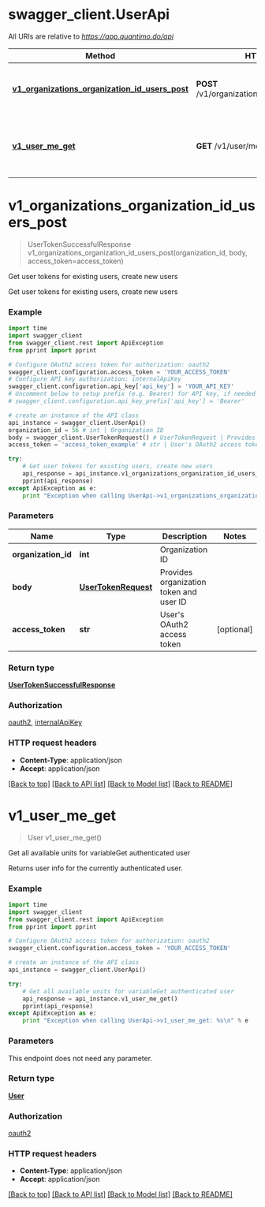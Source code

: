 # swagger_client.UserApi

All URIs are relative to *https://app.quantimo.do/api*

Method | HTTP request | Description
------------- | ------------- | -------------
[**v1_organizations_organization_id_users_post**](UserApi.md#v1_organizations_organization_id_users_post) | **POST** /v1/organizations/{organizationId}/users | Get user tokens for existing users, create new users
[**v1_user_me_get**](UserApi.md#v1_user_me_get) | **GET** /v1/user/me | Get all available units for variableGet authenticated user


# **v1_organizations_organization_id_users_post**
> UserTokenSuccessfulResponse v1_organizations_organization_id_users_post(organization_id, body, access_token=access_token)

Get user tokens for existing users, create new users

Get user tokens for existing users, create new users

### Example 
```python
import time
import swagger_client
from swagger_client.rest import ApiException
from pprint import pprint

# Configure OAuth2 access token for authorization: oauth2
swagger_client.configuration.access_token = 'YOUR_ACCESS_TOKEN'
# Configure API key authorization: internalApiKey
swagger_client.configuration.api_key['api_key'] = 'YOUR_API_KEY'
# Uncomment below to setup prefix (e.g. Bearer) for API key, if needed
# swagger_client.configuration.api_key_prefix['api_key'] = 'Bearer'

# create an instance of the API class
api_instance = swagger_client.UserApi()
organization_id = 56 # int | Organization ID
body = swagger_client.UserTokenRequest() # UserTokenRequest | Provides organization token and user ID
access_token = 'access_token_example' # str | User's OAuth2 access token (optional)

try: 
    # Get user tokens for existing users, create new users
    api_response = api_instance.v1_organizations_organization_id_users_post(organization_id, body, access_token=access_token)
    pprint(api_response)
except ApiException as e:
    print "Exception when calling UserApi->v1_organizations_organization_id_users_post: %s\n" % e
```

### Parameters

Name | Type | Description  | Notes
------------- | ------------- | ------------- | -------------
 **organization_id** | **int**| Organization ID | 
 **body** | [**UserTokenRequest**](UserTokenRequest.md)| Provides organization token and user ID | 
 **access_token** | **str**| User&#39;s OAuth2 access token | [optional] 

### Return type

[**UserTokenSuccessfulResponse**](UserTokenSuccessfulResponse.md)

### Authorization

[oauth2](../README.md#oauth2), [internalApiKey](../README.md#internalApiKey)

### HTTP request headers

 - **Content-Type**: application/json
 - **Accept**: application/json

[[Back to top]](#) [[Back to API list]](../README.md#documentation-for-api-endpoints) [[Back to Model list]](../README.md#documentation-for-models) [[Back to README]](../README.md)

# **v1_user_me_get**
> User v1_user_me_get()

Get all available units for variableGet authenticated user

Returns user info for the currently authenticated user.

### Example 
```python
import time
import swagger_client
from swagger_client.rest import ApiException
from pprint import pprint

# Configure OAuth2 access token for authorization: oauth2
swagger_client.configuration.access_token = 'YOUR_ACCESS_TOKEN'

# create an instance of the API class
api_instance = swagger_client.UserApi()

try: 
    # Get all available units for variableGet authenticated user
    api_response = api_instance.v1_user_me_get()
    pprint(api_response)
except ApiException as e:
    print "Exception when calling UserApi->v1_user_me_get: %s\n" % e
```

### Parameters
This endpoint does not need any parameter.

### Return type

[**User**](User.md)

### Authorization

[oauth2](../README.md#oauth2)

### HTTP request headers

 - **Content-Type**: application/json
 - **Accept**: application/json

[[Back to top]](#) [[Back to API list]](../README.md#documentation-for-api-endpoints) [[Back to Model list]](../README.md#documentation-for-models) [[Back to README]](../README.md)

